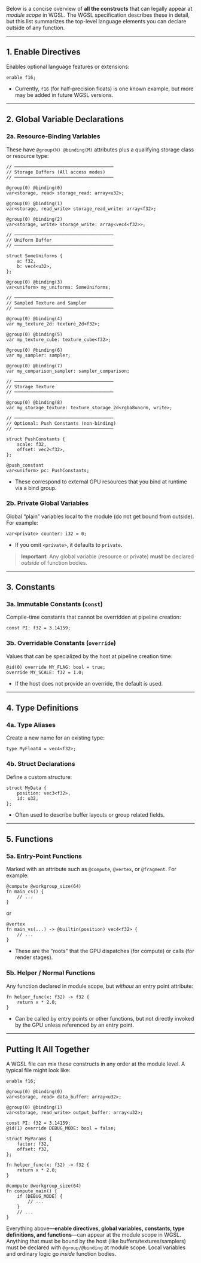 Below is a concise overview of **all the constructs** that can legally appear at *module scope* in WGSL. The WGSL specification describes these in detail, but this list summarizes the top-level language elements you can declare outside of any function.

---

## 1. **Enable Directives**
Enables optional language features or extensions:

```wgsl
enable f16;
```

- Currently, `f16` (for half-precision floats) is one known example, but more may be added in future WGSL versions.

---

## 2. **Global Variable Declarations**

### 2a. **Resource-Binding Variables**
These have `@group(N) @binding(M)` attributes plus a qualifying storage class or resource type:

```wgsl
// ─────────────────────────────────────
// Storage Buffers (All access modes)
// ─────────────────────────────────────

@group(0) @binding(0)
var<storage, read> storage_read: array<u32>;

@group(0) @binding(1)
var<storage, read_write> storage_read_write: array<f32>;

@group(0) @binding(2)
var<storage, write> storage_write: array<vec4<f32>>;

// ─────────────────────────────────────
// Uniform Buffer
// ─────────────────────────────────────

struct SomeUniforms {
    a: f32,
    b: vec4<u32>,
};

@group(0) @binding(3)
var<uniform> my_uniforms: SomeUniforms;

// ─────────────────────────────────────
// Sampled Texture and Sampler
// ─────────────────────────────────────

@group(0) @binding(4)
var my_texture_2d: texture_2d<f32>;

@group(0) @binding(5)
var my_texture_cube: texture_cube<f32>;

@group(0) @binding(6)
var my_sampler: sampler;

@group(0) @binding(7)
var my_comparison_sampler: sampler_comparison;

// ─────────────────────────────────────
// Storage Texture
// ─────────────────────────────────────

@group(0) @binding(8)
var my_storage_texture: texture_storage_2d<rgba8unorm, write>;

// ─────────────────────────────────────
// Optional: Push Constants (non-binding)
// ─────────────────────────────────────

struct PushConstants {
    scale: f32,
    offset: vec2<f32>,
};

@push_constant
var<uniform> pc: PushConstants;

```

- These correspond to external GPU resources that you bind at runtime via a bind group.

### 2b. **Private Global Variables**
Global “plain” variables local to the module (do not get bound from outside). For example:

```wgsl
var<private> counter: i32 = 0;
```

- If you omit `<private>`, it defaults to `private`.

> **Important**: Any global variable (resource or private) **must** be declared *outside* of function bodies.

---

## 3. **Constants**

### 3a. **Immutable Constants (`const`)**
Compile-time constants that cannot be overridden at pipeline creation:

```wgsl
const PI: f32 = 3.14159;
```

### 3b. **Overridable Constants (`override`)**
Values that can be specialized by the host at pipeline creation time:

```wgsl
@id(0) override MY_FLAG: bool = true;
override MY_SCALE: f32 = 1.0;
```

- If the host does not provide an override, the default is used.

---

## 4. **Type Definitions**

### 4a. **Type Aliases**
Create a new name for an existing type:

```wgsl
type MyFloat4 = vec4<f32>;
```

### 4b. **Struct Declarations**
Define a custom structure:

```wgsl
struct MyData {
    position: vec3<f32>,
    id: u32,
};
```

- Often used to describe buffer layouts or group related fields.

---

## 5. **Functions**

### 5a. **Entry-Point Functions**
Marked with an attribute such as `@compute`, `@vertex`, or `@fragment`. For example:

```wgsl
@compute @workgroup_size(64)
fn main_cs() {
    // ...
}
```

or

```wgsl
@vertex
fn main_vs(...) -> @builtin(position) vec4<f32> {
    // ...
}
```

- These are the “roots” that the GPU dispatches (for compute) or calls (for render stages).

### 5b. **Helper / Normal Functions**
Any function declared in module scope, but *without* an entry point attribute:

```wgsl
fn helper_func(x: f32) -> f32 {
    return x * 2.0;
}
```

- Can be called by entry points or other functions, but not directly invoked by the GPU unless referenced by an entry point.

---

## Putting It All Together

A WGSL file can mix these constructs in any order at the module level. A typical file might look like:

```wgsl
enable f16;

@group(0) @binding(0)
var<storage, read> data_buffer: array<u32>;

@group(0) @binding(1)
var<storage, read_write> output_buffer: array<u32>;

const PI: f32 = 3.14159;
@id(1) override DEBUG_MODE: bool = false;

struct MyParams {
    factor: f32,
    offset: f32,
};

fn helper_func(x: f32) -> f32 {
    return x * 2.0;
}

@compute @workgroup_size(64)
fn compute_main() {
    if (DEBUG_MODE) {
        // ...
    }
    // ...
}
```

Everything above—**enable directives, global variables, constants, type definitions, and functions**—can appear at the module scope in WGSL. Anything that must be bound by the host (like buffers/textures/samplers) must be declared with `@group/@binding` at module scope. Local variables and ordinary logic go *inside* function bodies.

